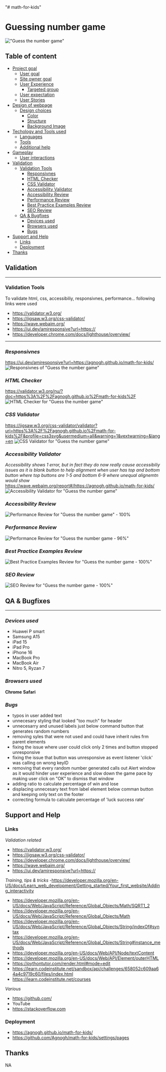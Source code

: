 "# math-for-kids" 

# Guessing number game
!["Guess the number game"](../math-for-kids/assests/images/Responsivnes.jpg)

## Table of content
- [Project goal](#project-goal)
  - [User goal](#user-goal)
  - [Site owner goal](#site-owner-goal)
  - [User Experience](#user-experience)
    - [Targeted group](#targeted-group)
  - [User expectation](#user-expectation)
  - [User Stories](#user-stories)
- [Design of webpage](#design-of-webpage)
  - [Design choices](#design-choices)
    - [Color](#color)
    - [Structure](#structure)
    - [Background Image](#background-image)
- [Techology and Tools used](#techology-and-tools-used)
  - [Languages](#languages)
  - [Tools](#tools)
  - [Additional help](#additional-help)
- [Gameplay](#gameplay)
  - [User interactions](#user-interactions)
- [Validation](#validation)
  - [Validation Tools](#validation-tools)
    - [Responsivnes](#responsivnes)
    - [HTML Checker](#html-checker)
    - [CSS Validator](#css-validator)
    - [Accessibility Validator](#accessibility-validator)
    - [Accessibility Review](#accessibility-review)
    - [Performance Review](#performance-review)
    - [Best Practice Examples Review](#best-practice-examples-review)
    - [SEO Review](#seo-review)
  - [QA & Bugfixes](#qa-&-bugfixes)
    - [Devices used](#devices-used)
    - [Browsers used](#browsers-used)
    - [Bugs](#bugs)
- [Support and Help](#support-and-help)
  - [Links](#links)
  - [Deployment](#deployment)
- [Thanks](#thanks)




## Validation
-------------------------------------------
### **Validation Tools**
To validate html, css, accessibiliy, responsivnes, performance... following links were used
- https://validator.w3.org/
- https://jigsaw.w3.org/css-validator/
- https://wave.webaim.org/
- https://ui.dev/amiresponsive?url=https://
- https://developer.chrome.com/docs/lighthouse/overview/

-------------------------------------------

### *Responsivnes* 

https://ui.dev/amiresponsive?url=https://agnogh.github.io/math-for-kids/
![Responsivnes of "Guess the number game"](../math-for-kids/assests/images/Responsivnes.jpg)

### *HTML Checker*

https://validator.w3.org/nu/?doc=https%3A%2F%2Fagnogh.github.io%2Fmath-for-kids%2F
![HTML Checker for "Guess the number game"](../math-for-kids/assests/images/HTML%20Checker.jpg)

### *CSS Validator*

https://jigsaw.w3.org/css-validator/validator?uri=https%3A%2F%2Fagnogh.github.io%2Fmath-for-kids%2F&profile=css3svg&usermedium=all&warning=1&vextwarning=&lang=en
![CSS Validator for "Guess the number game"](../math-for-kids/assests/images/CSS%20Checker.jpg)

### *Accessibility Validator*

*Accessibility shows 1 error, but in fact they do now really cause accessibiliy issues as it is blank button to help alignment when user has top and bottom button where top buttons are 1-5 and bottom 6-9 where unequal alignemtn would show*
https://wave.webaim.org/report#/https://agnogh.github.io/math-for-kids/
![Accessibility Validator for "Guess the number game"](../math-for-kids/assests/images/Accessibility%20Validator%20-1-.jpg)

### *Accessibility Review*
![Performance Review for "Guess the number game" - 100%](../math-for-kids/assests/images/Accessibility%20performance.jpg)

### *Performance Review*
![Performance Review for "Guess the number game - 96%"](../math-for-kids/assests/images/Performance%20review.jpg)

### *Best Practice Examples Review*
![Best Practice Examples Review for "Guess the number game - 100%"](../math-for-kids/assests/images/Best%20Practice%20examples%20review.jpg)

### *SEO Review*
![SEO Review for "Guess the number game - 100%"](../math-for-kids/assests/images/SEO%20review.jpg)


## QA & Bugfixes
-------------------------------------------
### *Devices used*
- Huawei P smart
- Samsung A15
- iPad 15
- iPad Pro
- iPhone 16
- MacBook Pro
- MacBook Air
- Nitro 5, Ryzan 7

### *Browsers used*
**Chrome**
**Safari**

### *Bugs*
- typos in user added text
- unnecesary styling that looked "too much" for header
- unnecesarry and unused labels just below command button that generates random numbers
- removing syles that were not used and could have inherit rules frm parent elements
- fixing the issue where user could click only 2 times and button stopped unresponsive
- fixing the issue that button was unresponsive as event listener 'click' was calling on wrong keyID
- removing that every random number generated calls out Alert window as it would hinder user experience and slow down the game pace by making user click on "OK" to dismiss that window
- adding ratio to calculate percentage of win and lose
- displacing unnecesary text from label element below comman button and keeping only text on the footer
- correcting formula to calculate percentage of 'luck success rate'


## Support and Help

### **Links**
*Validation related*

- https://validator.w3.org/
- https://jigsaw.w3.org/css-validator/
- https://developer.chrome.com/docs/lighthouse/overview/
- https://wave.webaim.org/
- https://ui.dev/amiresponsive?url=https://

*Training, tips & tricks*
-https://developer.mozilla.org/en-US/docs/Learn_web_development/Getting_started/Your_first_website/Adding_interactivity
- https://developer.mozilla.org/en-US/docs/Web/JavaScript/Reference/Global_Objects/Math/SQRT1_2
- https://developer.mozilla.org/en-US/docs/Web/JavaScript/Reference/Global_Objects/Math
- https://developer.mozilla.org/en-US/docs/Web/JavaScript/Reference/Global_Objects/String/indexOf#syntax
- https://developer.mozilla.org/en-US/docs/Web/JavaScript/Reference/Global_Objects/String#instance_methods
- https://developer.mozilla.org/en-US/docs/Web/API/Node/textContent
- https://developer.mozilla.org/en-US/docs/Web/API/Element/outerHTML
- https://pythontutor.com/render.html#mode=edit
- https://learn.codeinstitute.net/sandbox/api/challenges/658052c609aa64a4c9719c60/files/index.html
- https://learn.codeinstitute.net/courses

*Various*
- https://github.com/
- YouTube
- https://stackoverflow.com


### **Deployment**
- https://agnogh.github.io/math-for-kids/
- https://github.com/Agnogh/math-for-kids/settings/pages


## Thanks
NA
